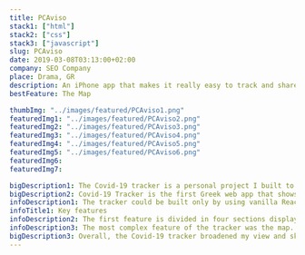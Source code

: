 ```yaml
---
title: PCAviso
stack1: ["html"]
stack2: ["css"]
stack3: ["javascript"]
slug: PCAviso
date: 2019-03-08T03:13:00+02:00
company: SEO Company
place: Drama, GR
description: An iPhone app that makes it really easy to track and share movies.
bestFeature: The Map

thumbImg: "../images/featured/PCAviso1.png"
featuredImg1: "../images/featured/PCAviso2.png"
featuredImg2: "../images/featured/PCAviso3.png"
featuredImg3: "../images/featured/PCAviso4.png"
featuredImg4: "../images/featured/PCAviso5.png"
featuredImg5: "../images/featured/PCAviso6.png"
featuredImg6:
featuredImg7:

bigDescription1: The Covid-19 tracker is a personal project I built to track cases in real time using the Covid-19 Greece response API. I took the decision to create the tracker because of the current situation. At the same time, I thought it would be a great exercise of my API implementation skills. The project took around two weeks to be completed.
bigDescription2: Covid-19 Tracker is the first Greek web app that shows statistics of Covid. There are plenty of websites that show worldwide data, but I decided to narrow down the data and create one specifically targeting regions of Greece.
infoDescription1: The tracker could be built only by using vanilla React, but I decided to code it with Gatsby, because it's super fast and a great exercise as well. As for the styling of it, Tailwind was my first option, but during the first build I noticed that some features would include extra styling, so eventually I picked SASS for its simplicity.
infoTitle1: Key features
infoDescription2: The first feature is divided in four sections displaying the overall cases, while under every block I display the daily stats. Following up with the cases per region where I filtered the query to display as first the region with most cases. Also, I included a graph where the visitor can see the case rates visually.
infoDescription3: The most complex feature of the tracker was the map. The circles drawn on the map are based on a mathematical equation relative to the number of cases and the range and circumference of the circle. The circle coordinates had to be connected with the API and placed on the map accordingly.
bigDescription3: Overall, the Covid-19 tracker broadened my view and skills dealing with APIs and helped me understand better when to use certain frameworks. Gave me ideas and inspiration to challenge my coding skills more.
---
```

